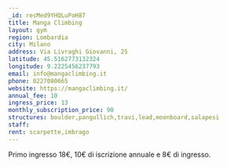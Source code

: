 ```yaml
---
_id: recMed9YHQLuPoH87
title: Manga Climbing
layout: gym
region: Lombardia
city: Milano
address: Via Livraghi Giovanni, 25
latitude: 45.5162773132324
longitude: 9.2225456237793
email: info@mangaclimbing.it
phone: 0227080665
website: https://mangaclimbing.it/
annual_fee: 10
ingress_price: 13
monthly_subscription_price: 90
structures: boulder,pangullich,travi,lead,moonboard,salapesi
staff: 
rent: scarpette,imbrago
---
```

Primo ingresso 18€, 10€ di iscrizione annuale e 8€ di ingresso.
